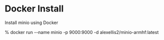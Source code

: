 # Docker Install

Install minio using Docker

  % docker run --name minio -p 9000:9000 -d alexellis2/minio-armhf:latest
